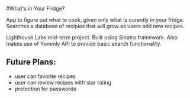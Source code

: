 #What's in Your Fridge?

App to figure out what to cook, given only what is curently in your fridge. Searches a database of recipies that will grow as users add new recipes. 

Lighthouse Labs mid-term project. Built using Sinatra framework. Also makes use of Yummly API to provide basic search functionality.

## Future Plans:

- user can favorite recipes
- user can review recipes with star rating
- protection for passwords
